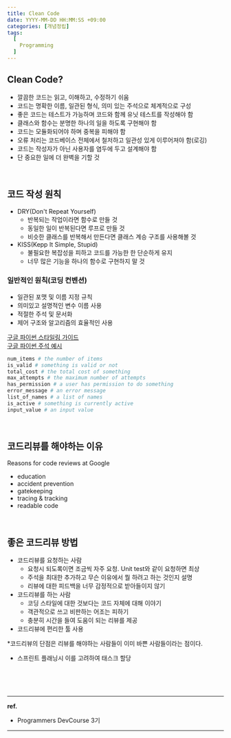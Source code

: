 ```yaml
---
title: Clean Code
date: YYYY-MM-DD HH:MM:SS +09:00
categories: [개념정립]
tags:
  [
    Programming
  ]
---
```


## Clean Code?
- 깔끔한 코드는 읽고, 이해하고, 수정하기 쉬움
- 코드는 명확한 이름, 일관된 형식, 의미 있는 주석으로 체계적으로 구성
- 좋은 코드는 테스트가 가능하며 코드와 함께 유닛 테스트를 작성해야 함
- 클래스와 함수는 분명한 하나의 일을 하도록 구현해야 함
- 코드는 모듈화되어야 하며 중복을 피해야 함
- 오류 처리는 코드베이스 전체에서 철저하고 일관성 있게 이루어져야 함(로깅)
- 코드는 작성자가 아닌 사용자를 염두에 두고 설계해야 함
- 단 중요한 일에 더 완벽을 기할 것

<br/>

## 코드 작성 원칙
- DRY(Don't Repeat Yourself)
  - 반복되는 작업이라면 함수로 만들 것
  - 동일한 일이 반복된다면 루프로 만들 것
  - 비슷한 클래스를 반복해서 만든다면 클래스 계승 구조를 사용해볼 것
- KISS(Kepp It Simple, Stupid)
  - 불필요한 복잡성을 피하고 코드를 가능한 한 단순하게 유지
  - 너무 많은 기능을 하나의 함수로 구현하지 말 것

### 일반적인 원칙(코딩 컨벤션)
- 일관된 포맷 및 이름 지정 규칙
- 의미있고 설명적인 변수 이름 사용
- 적절한 주석 및 문서화
- 제어 구조와 알고리즘의 효율적인 사용

[구글 파이썬 스타일링 가이드](https://google.github.io/styleguide/pyguide.html) <br/>
[구글 파이썬 주석 예시](https://sphinxcontrib-napoleon.readthedocs.io/en/latest/example_google.html)

```python
num_items # the number of items
is_valid # something is valid or not
total_cost # the total cost of something
max_attempts # the maximum number of attempts
has_permission # a user has permission to do something
error_message # an error message
list_of_names # a list of names
is_active # something is currently active
input_value # an input value
```

<br/>

## 코드리뷰를 해야하는 이유
Reasons for code reviews at Google
- education
- accident prevention
- gatekeeping
- tracing & tracking
- readable code

<br/>

## 좋은 코드리뷰 방법
- 코드리뷰를 요청하는 사람
  - 요청시 되도록이면 조금씩 자주 요청. Unit test와 같이 요청하면 최상
  - 주석을 최대한 추가하고 무슨 이유에서 뭘 하려고 하는 것인지 설명
  - 리뷰에 대한 피드백을 너무 감정적으로 받아들이지 않기
- 코드리뷰를 하는 사람
  - 코딩 스타일에 대한 것보다는 코드 자체에 대해 이야기
  - 객관적으로 쓰고 비판하는 어조는 피하기
  - 충분히 시간을 들여 도움이 되는 리뷰를 제공
- 코드리뷰에 편리한 툴 사용

*코드리뷰의 단점은 리뷰를 해야하는 사람들이 이미 바쁜 사람들이라는 점이다.
- 스프린트 플래닝시 이를 고려하여 태스크 할당

<br/>
<br/>
<br/>

<hr/>

**ref.**<br/>
- Programmers DevCourse 3기

<hr/>